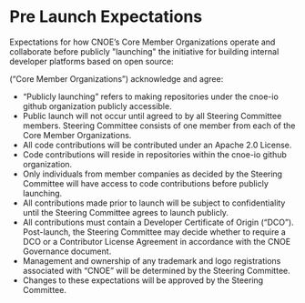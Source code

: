 # Pre Launch Expectations

Expectations for how CNOE’s Core Member Organizations operate and collaborate before publicly "launching" the initiative for building internal developer platforms based on open source:

(“Core Member Organizations”) acknowledge and agree:

* “Publicly launching” refers to making repositories under the cnoe-io github organization publicly accessible.
* Public launch will not occur until agreed to by all Steering Committee members. Steering Committee consists of one member from each of the Core Member Organizations.
* All code contributions will be contributed under an Apache 2.0 License.
* Code contributions will reside in repositories within the cnoe-io github organization.
* Only individuals from member companies as decided by the Steering Committee will have access to code contributions before publicly launching.
* All contributions made prior to launch will be subject to confidentiality until the Steering Committee agrees to launch publicly.
* All contributions must contain a Developer Certificate of Origin (“DCO”). Post-launch, the Steering Committee may decide whether to require a DCO or a Contributor License Agreement in accordance with the CNOE Governance document.
* Management and ownership of any trademark and logo registrations associated with “CNOE” will be determined by the Steering Committee.
* Changes to these expectations will be approved by the Steering Committee.

